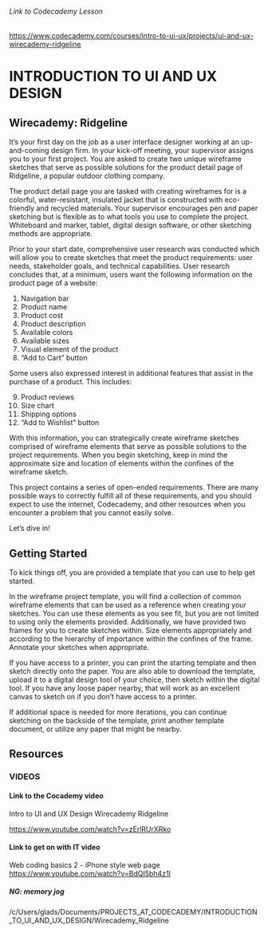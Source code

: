 
###### Link to Codecademy Lesson

https://www.codecademy.com/courses/intro-to-ui-ux/projects/ui-and-ux-wirecademy-ridgeline

# INTRODUCTION TO UI AND UX DESIGN

## Wirecademy: Ridgeline

It’s your first day on the job as a user interface designer working at an up-and-coming design firm. In your kick-off meeting, your supervisor assigns you to your first project. You are asked to create two unique wireframe sketches that serve as possible solutions for the product detail page of Ridgeline, a popular outdoor clothing company.

The product detail page you are tasked with creating wireframes for is a colorful, water-resistant, insulated jacket that is constructed with eco-friendly and recycled materials. Your supervisor encourages pen and paper sketching but is flexible as to what tools you use to complete the project. Whiteboard and marker, tablet, digital design software, or other sketching methods are appropriate.

Prior to your start date, comprehensive user research was conducted which will allow you to create sketches that meet the product requirements: user needs, stakeholder goals, and technical capabilities. User research concludes that, at a minimum, users want the following information on the product page of a website:

1. Navigation bar
2. Product name
3. Product cost
4. Product description
5. Available colors
6. Available sizes
7. Visual element of the product
8. “Add to Cart” button

Some users also expressed interest in additional features that assist in the purchase of a product. This includes:

9. Product reviews
10. Size chart
11. Shipping options
12. “Add to Wishlist” button

With this information, you can strategically create wireframe sketches comprised of wireframe elements that serve as possible solutions to the project requirements. When you begin sketching, keep in mind the approximate size and location of elements within the confines of the wireframe sketch.

This project contains a series of open-ended requirements. There are many possible ways to correctly fulfill all of these requirements, and you should expect to use the internet, Codecademy, and other resources when you encounter a problem that you cannot easily solve.

Let’s dive in!


## Getting Started


To kick things off, you are provided a template that you can use to help get started.

In the wireframe project template, you will find a collection of common wireframe elements that can be used as a reference when creating your sketches. You can use these elements as you see fit, but you are not limited to using only the elements provided. Additionally, we have provided two frames for you to create sketches within. Size elements appropriately and according to the hierarchy of importance within the confines of the frame. Annotate your sketches when appropriate.

If you have access to a printer, you can print the starting template and then sketch directly onto the paper. You are also able to download the template, upload it to a digital design tool of your choice, then sketch within the digital tool. If you have any loose paper nearby, that will work as an excellent canvas to sketch on if you don’t have access to a printer.

If additional space is needed for more iterations, you can continue sketching on the backside of the template, print another template document, or utilize any paper that might be nearby.

## Resources

### VIDEOS

#### Link to the Cocademy video

Intro to UI and UX Design Wirecademy Ridgeline

https://www.youtube.com/watch?v=zErlRUrXRko

#### Link to get on with IT video

Web coding basics 2 - iPhone style web page
https://www.youtube.com/watch?v=BdQI5bh4z1I

##### NG: memory jog
/c/Users/glads/Documents/PROJECTS_AT_CODECADEMY/INTRODUCTION_TO_UI_AND_UX_DESIGN/Wirecademy_Ridgeline


